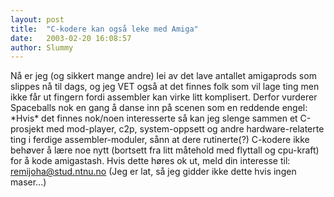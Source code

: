 ```yaml
---
layout: post
title:  "C-kodere kan også leke med Amiga"
date:   2003-02-20 16:08:57
author: Slummy
---
```

Nå er jeg (og sikkert mange andre) lei av det lave antallet amigaprods
som slippes nå til dags, og jeg VET også at det finnes folk som vil lage
ting men ikke får ut fingern fordi assembler kan virke litt komplisert.
Derfor vurderer Spaceballs nok en gang å danse inn på scenen som en
reddende engel: \*Hvis\* det finnes nok/noen interesserte så kan jeg
slenge sammen et C-prosjekt med mod-player, c2p, system-oppsett og andre
hardware-relaterte ting i ferdige assembler-moduler, sånn at dere
rutinerte(?) C-kodere ikke behøver å lære noe nytt (bortsett fra litt
måtehold med flyttall og cpu-kraft) for å kode amigastash. Hvis dette
høres ok ut, meld din interesse til: remijoha@stud.ntnu.no (Jeg er lat,
så jeg gidder ikke dette hvis ingen maser...)

